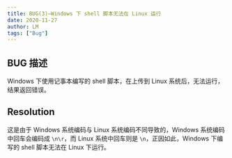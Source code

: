 ```yaml
---
title: BUG(3)—Windows 下 shell 脚本无法在 Linux 运行
date: 2020-11-27
author: LM
tags: ["Bug"]
---
```


## BUG 描述

Windows 下使用记事本编写的 shell 脚本，在上传到 Linux 系统后，无法运行，结果返回错误。

## Resolution

这是由于 Windows 系统编码与 Linux 系统编码不同导致的，Windows 系统编码中回车会编码成 `\n\r`，而 Linux 系统中回车则是 `\n`，正因如此，Windows 下编写的 shell 脚本无法在 Linux 下运行。

